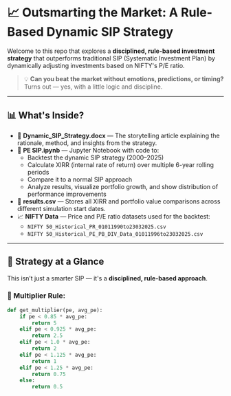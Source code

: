 # 📈 Outsmarting the Market: A Rule-Based Dynamic SIP Strategy

Welcome to this repo that explores a **disciplined, rule-based investment strategy** that outperforms traditional SIP (Systematic Investment Plan) by dynamically adjusting investments based on NIFTY's P/E ratio.

> 💡 **Can you beat the market without emotions, predictions, or timing?**  
> Turns out — yes, with a little logic and discipline.

---

## 📊 What's Inside?

- 📄 **Dynamic_SIP_Strategy.docx** — The storytelling article explaining the rationale, method, and insights from the strategy.
- 📓 **PE SIP.ipynb** — Jupyter Notebook with code to:
  - Backtest the dynamic SIP strategy (2000–2025)
  - Calculate XIRR (internal rate of return) over multiple 6-year rolling periods
  - Compare it to a normal SIP approach
  - Analyze results, visualize portfolio growth, and show distribution of performance improvements
- 📂 **results.csv** — Stores all XIRR and portfolio value comparisons across different simulation start dates.
- 📈 **NIFTY Data** — Price and P/E ratio datasets used for the backtest:
  - `NIFTY 50_Historical_PR_01011990to23032025.csv`
  - `NIFTY 50_Historical_PE_PB_DIV_Data_01011996to23032025.csv`

---

## 🔁 Strategy at a Glance

This isn’t just a smarter SIP — it's a **disciplined, rule-based approach**.

### 🔧 Multiplier Rule:

```python
def get_multiplier(pe, avg_pe):
    if pe < 0.85 * avg_pe:
        return 5
    elif pe < 0.925 * avg_pe:
        return 2.5
    elif pe < 1.0 * avg_pe:
        return 2
    elif pe < 1.125 * avg_pe:
        return 1
    elif pe < 1.25 * avg_pe:
        return 0.75
    else:
        return 0.5
